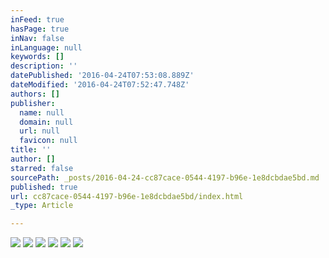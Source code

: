 ```yaml
---
inFeed: true
hasPage: true
inNav: false
inLanguage: null
keywords: []
description: ''
datePublished: '2016-04-24T07:53:08.889Z'
dateModified: '2016-04-24T07:52:47.748Z'
authors: []
publisher:
  name: null
  domain: null
  url: null
  favicon: null
title: ''
author: []
starred: false
sourcePath: _posts/2016-04-24-cc87cace-0544-4197-b96e-1e8dcbdae5bd.md
published: true
url: cc87cace-0544-4197-b96e-1e8dcbdae5bd/index.html
_type: Article

---
```

![](https://the-grid-user-content.s3-us-west-2.amazonaws.com/38104004-0943-403a-a19d-98add46846c6.jpg)
![](https://the-grid-user-content.s3-us-west-2.amazonaws.com/2aeefc06-d8c1-47ca-895a-f8c71da8add6.jpg)
![](https://the-grid-user-content.s3-us-west-2.amazonaws.com/59b45718-476c-480d-8924-465ceb84b541.jpg)
![](https://the-grid-user-content.s3-us-west-2.amazonaws.com/120cac42-7abe-4e4b-8dfb-9d9dd0e9515f.jpg)
![](https://the-grid-user-content.s3-us-west-2.amazonaws.com/d7abb19a-b540-4042-85ba-782025484b03.jpg)
![](https://the-grid-user-content.s3-us-west-2.amazonaws.com/a4d0486c-676e-4193-a145-42d4ea9b3c5c.jpg)